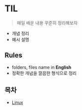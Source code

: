 # TIL
> 매일 배운 내용 꾸준히 정리해보자

* 개념 정리
* 예시 설명
  
## Rules
- folders, files name in **English**
- 정확한 개념을 깔끔한 형식으로 정리
  
## 목차
- [Linux](Linux/README.md)